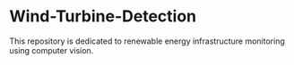 # Wind-Turbine-Detection
This repository is dedicated to renewable energy infrastructure monitoring using computer vision.
